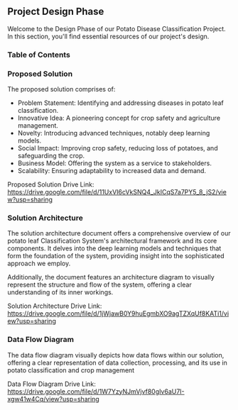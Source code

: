 ## Project Design Phase

Welcome to the Design Phase of our Potato Disease Classification Project. In this section, you'll find essential resources of our project's design.

### Table of Contents

### Proposed Solution 

The proposed solution comprises of:

- Problem Statement: Identifying and addressing diseases in potato leaf classification.
- Innovative Idea: A pioneering concept for crop safety and agriculture management.
- Novelty: Introducing advanced techniques, notably deep learning models.
- Social Impact: Improving crop safety, reducing loss of potatoes, and safeguarding the crop.
- Business Model: Offering the system as a service to stakeholders.
- Scalability: Ensuring adaptability to increased data and demand.

Proposed Solution Drive Link: https://drive.google.com/file/d/11UxVI6cVkSNQ4_JkICqS7a7PY5_8_jS2/view?usp=sharing

### Solution Architecture 

The solution architecture document offers a comprehensive overview of our potato leaf Classification System's architectural framework and its core components. It delves into the deep learning models and techniques that form the foundation of the system, providing insight into the sophisticated approach we employ.

Additionally, the document features an architecture diagram to visually represent the structure and flow of the system, offering a clear understanding of its inner workings.

Solution Architecture Drive Link: https://drive.google.com/file/d/1jWjawB0Y9huEgmbXO9agTZXqUf8KATi1/view?usp=sharing



### Data Flow Diagram

The data flow diagram visually depicts how data flows within our solution, offering a clear representation of data collection, processing, and its use in potato classification and crop management

Data Flow Diagram Drive Link: https://drive.google.com/file/d/1W7YzyNJmVjvf80gIv6aU7I-xgw41w4Cq/view?usp=sharing

